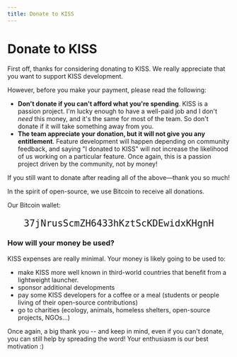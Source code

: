 ```yaml
---
title: Donate to KISS
---
```


# Donate to KISS

First off, thanks for considering donating to KISS.
We really appreciate that you want to support KISS development.

However, before you make your payment, please read the following:

* **Don't donate if you can't afford what you're spending**. KISS is a passion project. I'm lucky enough to have a well-paid job and I don't *need* this money, and it's the same for most of the team. So don't donate if it will take something away from you.
* **The team appreciate your donation, but it will not give you any entitlement**. Feature development will happen depending on community feedback, and saying "I donated to KISS" will not increase the likelihood of us working on a particular feature. Once again, this is a passion project driven by the community, not by money!

If you still want to donate after reading all of the above&mdash;thank you so much!

In the spirit of open-source, we use Bitcoin to receive all donations.

Our Bitcoin wallet:

<p style="text-align:center; font-size: 1.5em"><tt>37jNrusScmZH6433hKztScKDEwidxKHgnH</tt></p>

### How will your money be used?
KISS expenses are really minimal. Your money is likely going to be used to:

* make KISS more well known in third-world countries that benefit from a lightweight launcher.
* sponsor additional developments
* pay some KISS developers for a coffee or a meal (students or people living of their open-source contributions)
* go to charities (ecology, animals, homeless shelters, open-source projects, NGOs...)

Once again, a big thank you -- and keep in mind, even if you can't donate, you can still help by spreading the word! Your enthusiasm is our best motivation :)
